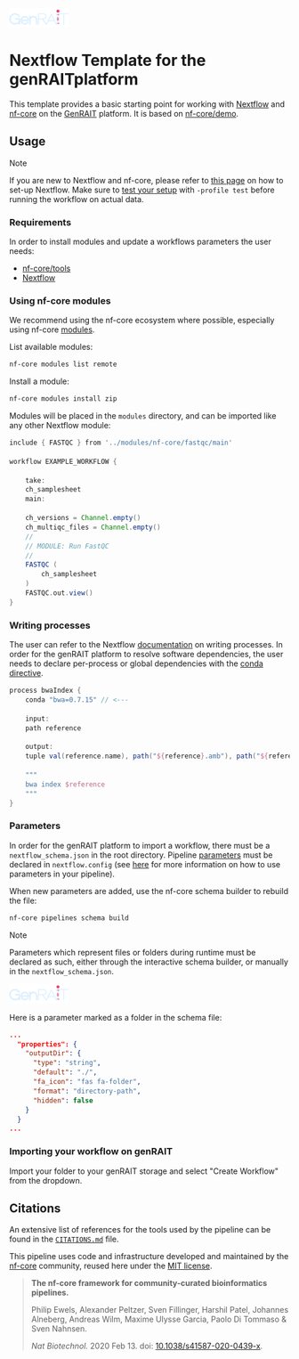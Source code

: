 ![The GenRAIT logo](./assets/genrait.png)
# Nextflow Template for the genRAITplatform

This template provides a basic starting point for working with [Nextflow](https://www.nextflow.io/) and [nf-core](https://nf-co.re/) on the [GenRAIT](https://genrait.com/) platform.  It is based on [nf-core/demo](https://github.com/nf-core/demo).

## Usage

> [!NOTE]
> If you are new to Nextflow and nf-core, please refer to [this page](https://nf-co.re/docs/usage/installation) on how to set-up Nextflow. Make sure to [test your setup](https://nf-co.re/docs/usage/introduction#how-to-run-a-pipeline) with `-profile test` before running the workflow on actual data.

### Requirements
In order to install modules and update a workflows parameters the user needs:

- [nf-core/tools](https://nf-co.re/docs/nf-core-tools/installation)
- [Nextflow](https://www.nextflow.io/)

### Using nf-core modules

We recommend using the nf-core ecosystem where possible, especially using nf-core [modules](https://nf-co.re/modules).


List available modules:

``` bash
nf-core modules list remote
```

Install a module:

``` bash
nf-core modules install zip
```

Modules will be placed in the `modules` directory, and can be imported like any other Nextflow module:

``` groovy
include { FASTQC } from '../modules/nf-core/fastqc/main'

workflow EXAMPLE_WORKFLOW {

    take:
    ch_samplesheet 
    main:

    ch_versions = Channel.empty()
    ch_multiqc_files = Channel.empty()
    //
    // MODULE: Run FastQC
    //
    FASTQC (
        ch_samplesheet
    )
    FASTQC.out.view()
}
```


### Writing processes

The user can refer to the Nextflow [documentation](https://www.nextflow.io/docs/latest/process.html) on writing processes.  In order for the genRAIT platform to resolve software dependencies, the user needs to declare per-process or global dependencies with the [conda directive](https://www.nextflow.io/docs/latest/reference/process.html#conda).

``` groovy
process bwaIndex {
    conda "bwa=0.7.15" // <---

    input:
    path reference

    output:
    tuple val(reference.name), path("${reference}.amb"), path("${reference}.ann"), path("${reference}.bwt"), path("${reference}.sa"), path("${reference}.pac")

    """
    bwa index $reference
    """
}
```

### Parameters

In order for the genRAIT platform to import a workflow, there must be a `nextflow_schema.json` in the root directory.  Pipeline [parameters](https://www.nextflow.io/docs/latest/config.html#parameters) must be declared in `nextflow.config` (see [here](https://www.nextflow.io/docs/latest/workflow.html#using-parameters) for more information on how to use parameters in your pipeline).

When new parameters are added, use the nf-core schema builder to rebuild the file:

``` bash
nf-core pipelines schema build
```


> [!NOTE]
> Parameters which represent files or folders during runtime must be declared as such, either through the interactive schema builder, or manually in the `nextflow_schema.json`.
>
> ![The GenRAIT logo](./assets/genrait.png) 
>
> Here is a parameter marked as a folder in the schema file:
> ``` json
> ...
>   "properties": {
>     "outputDir": {
>       "type": "string",
>       "default": "./",
>       "fa_icon": "fas fa-folder",
>       "format": "directory-path",
>       "hidden": false
>     }
>   }
> ...
> ```


### Importing your workflow on genRAIT

Import your folder to your genRAIT storage and select "Create Workflow" from the dropdown.

<!-- TODO Add screenshot here -->

## Citations

<!-- TODO nf-core: Add citation for pipeline after first release. Uncomment lines below and update Zenodo doi and badge at the top of this file. -->
<!-- If you use genrait/nextflow-template for your analysis, please cite it using the following doi: [10.5281/zenodo.XXXXXX](https://doi.org/10.5281/zenodo.XXXXXX) -->

<!-- TODO nf-core: Add bibliography of tools and data used in your pipeline -->

An extensive list of references for the tools used by the pipeline can be found in the [`CITATIONS.md`](CITATIONS.md) file.

This pipeline uses code and infrastructure developed and maintained by the [nf-core](https://nf-co.re) community, reused here under the [MIT license](https://github.com/nf-core/tools/blob/main/LICENSE).

> **The nf-core framework for community-curated bioinformatics pipelines.**
>
> Philip Ewels, Alexander Peltzer, Sven Fillinger, Harshil Patel, Johannes Alneberg, Andreas Wilm, Maxime Ulysse Garcia, Paolo Di Tommaso & Sven Nahnsen.
>
> _Nat Biotechnol._ 2020 Feb 13. doi: [10.1038/s41587-020-0439-x](https://dx.doi.org/10.1038/s41587-020-0439-x).
